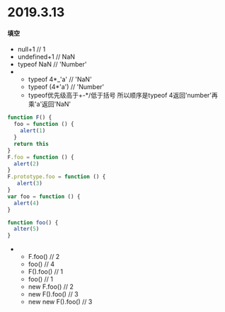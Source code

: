 # 2019.3.13

#### 填空

* null+1 // 1  
* undefined+1    // NaN  
* typeof NaN     // 'Number'  
* * typeof 4\*\_'a'     // 'NaN'
  * typeof \(4\*'a'\)  // 'Number'
  * typeof优先级高于+-\*/低于括号  所以顺序是typeof 4返回'number'再乘'a'返回'NaN'

```js
function F() {
  foo = function () {
    alert(1)
  }
  return this
}
F.foo = function () {
  alert(2)
}
F.prototype.foo = function () {
   alert(3)
}
var foo = function () {
  alert(4)
}

function foo() {
  alter(5)
}
```
* * F.foo() // 2
  * foo() // 4
  * F().foo() // 1
  * foo() // 1
  * new F.foo() // 2
  * new F().foo() // 3
  * new new F().foo() // 3


